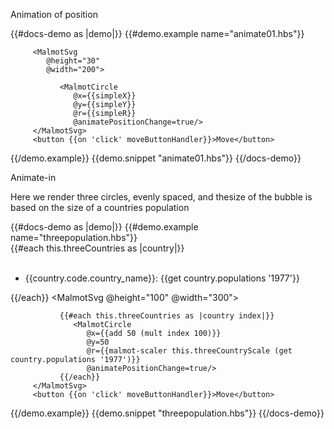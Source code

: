Animation of position



{{#docs-demo as |demo|}}
   {{#demo.example name="animate01.hbs"}}
      
         <MalmotSvg 
            @height="30" 
            @width="200">
            
               <MalmotCircle 
                  @x={{simpleX}}
                  @y={{simpleY}} 
                  @r={{simpleR}} 
                  @animatePositionChange=true/>
         </MalmotSvg> 
         <button {{on 'click' moveButtonHandler}}>Move</button> 
     
   {{/demo.example}} 
   {{demo.snippet "animate01.hbs"}} 
{{/docs-demo}}


Animate-in

Here we render three circles, evenly spaced, and thesize of the bubble is 
based on the size of a countries population

{{#docs-demo as |demo|}}
   {{#demo.example name="threepopulation.hbs"}}  
         {{#each this.threeCountries as |country|}} 
            <ul>   
               <li>{{country.code.country_name}}: {{get country.populations '1977'}}</li>
            </ul>
         {{/each}}
         <MalmotSvg 
            @height="100" 
            @width="300">
               
               {{#each this.threeCountries as |country index|}}
                  <MalmotCircle 
                     @x={{add 50 (mult index 100)}}
                     @y=50 
                     @r={{malmot-scaler this.threeCountryScale (get country.populations '1977')}}
                     @animatePositionChange=true/>
               {{/each}} 
         </MalmotSvg> 
         <button {{on 'click' moveButtonHandler}}>Move</button> 
     
   {{/demo.example}} 
   {{demo.snippet "threepopulation.hbs"}} 
{{/docs-demo}}

